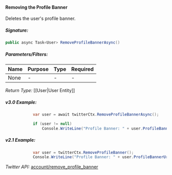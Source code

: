 #### Removing the Profile Banner

Deletes the user's profile banner.

##### Signature:

```c#
public async Task<User> RemoveProfileBannerAsync()
```

##### Parameters/Filters:

| Name | Purpose | Type | Required |
|------|---------|------|----------|
| None | - | - | - |

*Return Type:* [[User|User Entity]]

##### v3.0 Example:

```c#
            var user = await twitterCtx.RemoveProfileBannerAsync();

            if (user != null)
                Console.WriteLine("Profile Banner: " + user.ProfileBannerUrl ?? "None"); 
```

##### v2.1 Example:

```c#
            var user = twitterCtx.RemoveProfileBanner();
            Console.WriteLine("Profile Banner: " + user.ProfileBannerUrl ?? "None");
```

*Twitter API:* [account/remove_profile_banner](https://developer.twitter.com/en/docs/accounts-and-users/manage-account-settings/api-reference/post-account-remove_profile_banner)